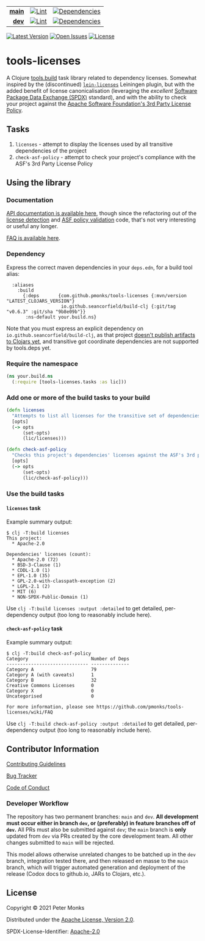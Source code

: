 | | | |
|---:|:---:|:---:|
| [**main**](https://github.com/pmonks/tools-licenses/tree/main) | [![Lint](https://github.com/pmonks/tools-licenses/workflows/lint/badge.svg?branch=main)](https://github.com/pmonks/tools-licenses/actions?query=workflow%3Alint) | [![Dependencies](https://github.com/pmonks/tools-licenses/workflows/dependencies/badge.svg?branch=main)](https://github.com/pmonks/tools-licenses/actions?query=workflow%3Adependencies) |
| [**dev**](https://github.com/pmonks/tools-licenses/tree/dev)  | [![Lint](https://github.com/pmonks/tools-licenses/workflows/lint/badge.svg?branch=dev)](https://github.com/pmonks/tools-licenses/actions?query=workflow%3Alint) | [![Dependencies](https://github.com/pmonks/tools-licenses/workflows/dependencies/badge.svg?branch=dev)](https://github.com/pmonks/tools-licenses/actions?query=workflow%3Adependencies) |

[![Latest Version](https://img.shields.io/clojars/v/com.github.pmonks/tools-licenses)](https://clojars.org/com.github.pmonks/tools-licenses/) [![Open Issues](https://img.shields.io/github/issues/pmonks/tools-licenses.svg)](https://github.com/pmonks/tools-licenses/issues) [![License](https://img.shields.io/github/license/pmonks/tools-licenses.svg)](https://github.com/pmonks/tools-licenses/blob/main/LICENSE)


# tools-licenses

A Clojure [tools.build](https://github.com/clojure/tools.build) task library related to dependency licenses.  Somewhat inspired by the (discontinued) [`lein-licenses`](https://github.com/technomancy/lein-licenses/) Leiningen plugin, but with the added benefit of license canonicalisation (leveraging the *excellent* [Software Package Data Exchange (SPDX)](https://spdx.dev/) standard), and with the ability to check your project against the [Apache Software Foundation's 3rd Party License Policy](https://www.apache.org/legal/resolved.html).

## Tasks

1. `licenses` - attempt to display the licenses used by all transitive dependencies of the project
2. `check-asf-policy` - attempt to check your project's compliance with the ASF's 3rd Party License Policy

## Using the library

### Documentation

[API documentation is available here](https://pmonks.github.io/tools-licenses/), though since the refactoring out of the [license detection](https://github.com/pmonks/lice-comb) and [ASF policy validation](https://github.com/pmonks/asf-cat) code, that's not very interesting or useful any longer.

[FAQ is available here](https://github.com/pmonks/tools-licenses/wiki/FAQ).

### Dependency

Express the correct maven dependencies in your `deps.edn`, for a build tool alias:

```edn
  :aliases
    :build
      {:deps       {com.github.pmonks/tools-licenses {:mvn/version "LATEST_CLOJARS_VERSION"}
                    io.github.seancorfield/build-clj {:git/tag "v0.6.3" :git/sha "9b8e09b"}}
       :ns-default your.build.ns}
```

Note that you must express an explicit dependency on `io.github.seancorfield/build-clj`, as that project [doesn't publish artifacts to Clojars yet](https://github.com/seancorfield/build-clj/issues/11), and transitive got coordinate dependencies are not supported by tools.deps yet.

### Require the namespace

```clojure
(ns your.build.ns
  (:require [tools-licenses.tasks :as lic]))
```

### Add one or more of the build tasks to your build

```clojure
(defn licenses
  "Attempts to list all licenses for the transitive set of dependencies of the project, using SPDX license expressions."
  [opts]
  (-> opts
      (set-opts)
      (lic/licenses)))

(defn check-asf-policy
  "Checks this project's dependencies' licenses against the ASF's 3rd party license policy (https://www.apache.org/legal/resolved.html)."
  [opts]
  (-> opts
      (set-opts)
      (lic/check-asf-policy)))
```

### Use the build tasks

#### `licenses` task

Example summary output:

```
$ clj -T:build licenses
This project:
  * Apache-2.0

Dependencies' licenses (count):
  * Apache-2.0 (72)
  * BSD-3-Clause (1)
  * CDDL-1.0 (1)
  * EPL-1.0 (35)
  * GPL-2.0-with-classpath-exception (2)
  * LGPL-2.1 (2)
  * MIT (6)
  * NON-SPDX-Public-Domain (1)
```

Use `clj -T:build licenses :output :detailed` to get detailed, per-dependency output (too long to reasonably include here).

#### `check-asf-policy` task

Example summary output:

```
$ clj -T:build check-asf-policy
Category                       Number of Deps
------------------------------ --------------
Category A                     79
Category A (with caveats)      1
Category B                     32
Creative Commons Licenses      0
Category X                     0
Uncategorised                  0

For more information, please see https://github.com/pmonks/tools-licenses/wiki/FAQ
```

Use `clj -T:build check-asf-policy :output :detailed` to get detailed, per-dependency output (too long to reasonably include here).

## Contributor Information

[Contributing Guidelines](https://github.com/pmonks/tools-licenses/blob/main/.github/CONTRIBUTING.md)

[Bug Tracker](https://github.com/pmonks/tools-licenses/issues)

[Code of Conduct](https://github.com/pmonks/tools-licenses/blob/main/.github/CODE_OF_CONDUCT.md)

### Developer Workflow

The repository has two permanent branches: `main` and `dev`.  **All development must occur either in branch `dev`, or (preferably) in feature branches off of `dev`.**  All PRs must also be submitted against `dev`; the `main` branch is **only** updated from `dev` via PRs created by the core development team.  All other changes submitted to `main` will be rejected.

This model allows otherwise unrelated changes to be batched up in the `dev` branch, integration tested there, and then released en masse to the `main` branch, which will trigger automated generation and deployment of the release (Codox docs to github.io, JARs to Clojars, etc.).

## License

Copyright © 2021 Peter Monks

Distributed under the [Apache License, Version 2.0](http://www.apache.org/licenses/LICENSE-2.0).

SPDX-License-Identifier: [Apache-2.0](https://spdx.org/licenses/Apache-2.0)
